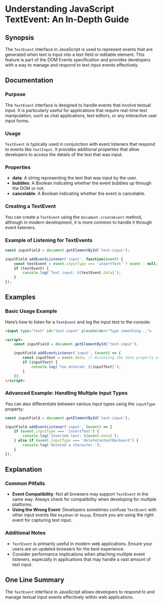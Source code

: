 <!--
Meta Description: # Understanding JavaScript TextEvent: An In-Depth Guide ## Synopsis The `TextEvent` interface in JavaScript is used to represent events that are gener...
Meta Keywords: input, text, event, textevent, events
-->

# Understanding JavaScript TextEvent: An In-Depth Guide

## Synopsis
The `TextEvent` interface in JavaScript is used to represent events that are generated when text is input into a text field or editable element. This feature is part of the DOM Events specification and provides developers with a way to manage and respond to text input events effectively.

## Documentation
### Purpose
The `TextEvent` interface is designed to handle events that involve textual input. It is particularly useful for applications that require real-time text manipulation, such as chat applications, text editors, or any interactive user input forms.

### Usage
`TextEvent` is typically used in conjunction with event listeners that respond to events like `textInput`. It provides additional properties that allow developers to access the details of the text that was input.

### Properties
- **data**: A string representing the text that was input by the user.
- **bubbles**: A Boolean indicating whether the event bubbles up through the DOM or not.
- **cancelable**: A Boolean indicating whether the event is cancelable.

### Creating a TextEvent
You can create a `TextEvent` using the `document.createEvent` method, although in modern development, it is more common to handle it through event listeners.

### Example of Listening for TextEvents
```javascript
const inputField = document.getElementById('text-input');

inputField.addEventListener('input', function(event) {
    const textEvent = event.inputType === 'insertText' ? event : null;
    if (textEvent) {
        console.log(`Text input: ${textEvent.data}`);
    }
});
```

## Examples
### Basic Usage Example
Here’s how to listen for a `TextEvent` and log the input text to the console:

```html
<input type="text" id="text-input" placeholder="Type something...">

<script>
    const inputField = document.getElementById('text-input');

    inputField.addEventListener('input', (event) => {
        const inputText = event.data; // Accessing the data property of the TextEvent
        if (inputText) {
            console.log(`You entered: ${inputText}`);
        }
    });
</script>
```

### Advanced Example: Handling Multiple Input Types
You can also differentiate between various input types using the `inputType` property:

```javascript
const inputField = document.getElementById('text-input');

inputField.addEventListener('input', (event) => {
    if (event.inputType === 'insertText') {
        console.log(`Inserted text: ${event.data}`);
    } else if (event.inputType === 'deleteContentBackward') {
        console.log('Deleted a character.');
    }
});
```

## Explanation
### Common Pitfalls
- **Event Compatibility**: Not all browsers may support `TextEvent` in the same way. Always check for compatibility when developing for multiple platforms.
- **Using the Wrong Event**: Developers sometimes confuse `TextEvent` with other input events like `keydown` or `keyup`. Ensure you are using the right event for capturing text input.

### Additional Notes
- `TextEvent` is primarily useful in modern web applications. Ensure your users are on updated browsers for the best experience.
- Consider performance implications when attaching multiple event listeners, especially in applications that may handle a vast amount of text input.

## One Line Summary
The `TextEvent` interface in JavaScript allows developers to respond to and manage textual input events effectively within web applications.